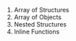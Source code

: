 1. Array of Structures <br />
2. Array of Objects <br />
3. Nested Structures <br />
4. Inline Functions
